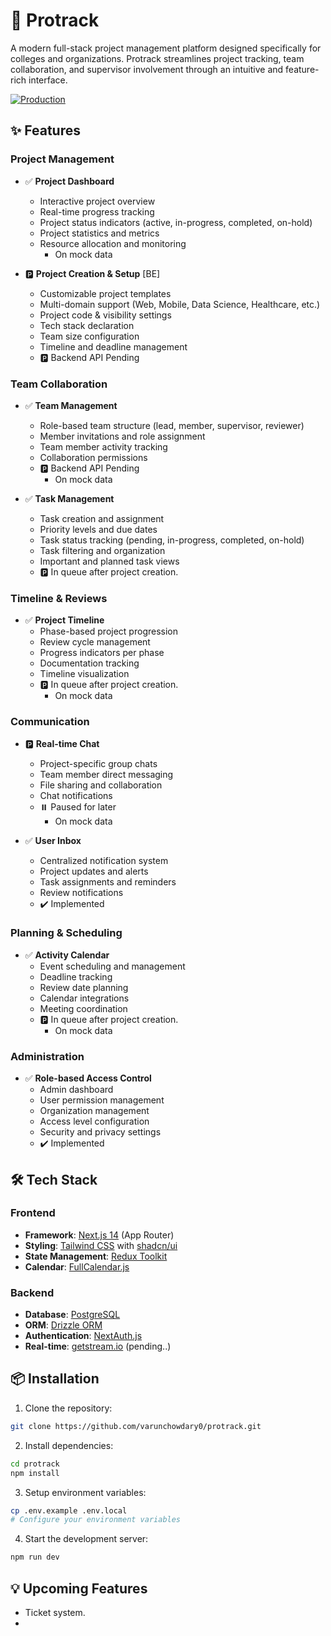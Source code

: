 # 🚀 Protrack

A modern full-stack project management platform designed specifically for colleges and organizations. Protrack streamlines project tracking, team collaboration, and supervisor involvement through an intuitive and feature-rich interface.

[![Production](https://img.shields.io/badge/Production-Live-success)](https://protrack-eta.vercel.app/)

## ✨ Features

### Project Management
- ✅ **Project Dashboard**
  - Interactive project overview
  - Real-time progress tracking
  - Project status indicators (active, in-progress, completed, on-hold)
  - Project statistics and metrics
  - Resource allocation and monitoring
    - On mock data

- 🅿️ **Project Creation & Setup** [BE]
  - Customizable project templates
  - Multi-domain support (Web, Mobile, Data Science, Healthcare, etc.)
  - Project code & visibility settings
  - Tech stack declaration
  - Team size configuration
  - Timeline and deadline management
  - 🅿️ Backend API Pending

### Team Collaboration
- ✅ **Team Management**
  - Role-based team structure (lead, member, supervisor, reviewer)
  - Member invitations and role assignment
  - Team member activity tracking
  - Collaboration permissions
  - 🅿️ Backend API Pending
    - On mock data


- ✅ **Task Management**
  - Task creation and assignment
  - Priority levels and due dates
  - Task status tracking (pending, in-progress, completed, on-hold)
  - Task filtering and organization
  - Important and planned task views
  - 🅿️ In queue after project creation.

### Timeline & Reviews
- ✅ **Project Timeline**
  - Phase-based project progression
  - Review cycle management
  - Progress indicators per phase
  - Documentation tracking
  - Timeline visualization
  - 🅿️ In queue after project creation.
    -  On mock data

### Communication
- 🅿️ **Real-time Chat**
  - Project-specific group chats
  - Team member direct messaging
  - File sharing and collaboration
  - Chat notifications
  - ⏸️ Paused for later 
      -  On mock data

- ✅ **User Inbox**
  - Centralized notification system
  - Project updates and alerts
  - Task assignments and reminders
  - Review notifications
  - ✔️ Implemented

### Planning & Scheduling
- ✅ **Activity Calendar**
  - Event scheduling and management
  - Deadline tracking
  - Review date planning
  - Calendar integrations
  - Meeting coordination
  - 🅿️ In queue after project creation.
      -  On mock data

### Administration
- ✅ **Role-based Access Control**
  - Admin dashboard
  - User permission management
  - Organization management
  - Access level configuration
  - Security and privacy settings
  - ✔️ Implemented 




## 🛠️ Tech Stack

### Frontend
- **Framework**: [Next.js 14](https://nextjs.org/) (App Router)
- **Styling**: [Tailwind CSS](https://tailwindcss.com/) with [shadcn/ui](https://ui.shadcn.com/)
- **State Management**: [Redux Toolkit](https://redux-toolkit.js.org/)
- **Calendar**: [FullCalendar.js](https://fullcalendar.io/)

### Backend
- **Database**: [PostgreSQL](https://www.postgresql.org/)
- **ORM**: [Drizzle ORM](https://drizzle.team/)
- **Authentication**: [NextAuth.js](https://next-auth.js.org/)
- **Real-time**: [getstream.io](https://getstream.io/) (pending..)

## 📦 Installation

1. Clone the repository:
```bash
git clone https://github.com/varunchowdary0/protrack.git
```

2. Install dependencies:
```bash
cd protrack
npm install
```

3. Setup environment variables:
```bash
cp .env.example .env.local
# Configure your environment variables
```

4. Start the development server:
```bash
npm run dev
```

## 💡 Upcoming Features
- Ticket system.
- 


